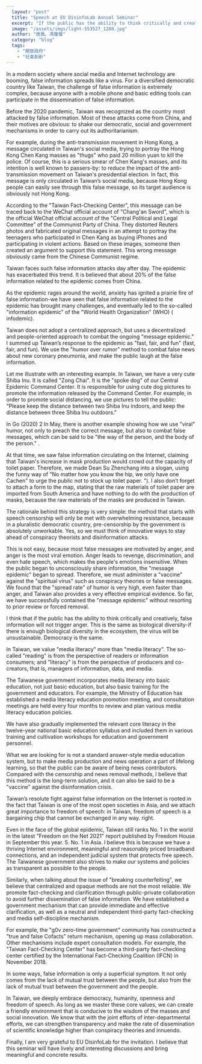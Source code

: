 ```yaml
---
  layout: "post"
  title: "Speech at EU DisinfoLab Annual Seminar"
  excerpt: "If the public has the ability to think critically and creatively, false information will not trigger anger."
  image: "/assets/imgs/light-553527_1280.jpg"
  author: "唐鳳、馮瓊儀"
  category: "blog"
  tags: 
    - "開放政府"
    - "社會創新"
---
```



In a modern society where social media and Internet technology are booming, false information spreads like a virus. For a diversified democratic country like Taiwan, the challenge of false information is extremely complex, because anyone with a mobile phone and basic editing tools can participate in the dissemination of false information. 

Before the 2020 pandemic, Taiwan was recognized as the country most attacked by false information. Most of these attacks come from China, and their motives are obvious: to shake our democratic, social and government mechanisms in order to carry out its authoritarianism. 

For example, during the anti-transmission movement in Hong Kong, a message circulated in Taiwan's social media, trying to portray the Hong Kong Chen Kang masses as "thugs" who paid 20 million yuan to kill the police. Of course, this is a serious smear of Chen Kang's masses, and its intention is well known to passers-by: to reduce the impact of the anti-transmission movement on Taiwan's presidential election. In fact, this message is only circulated in Taiwan’s social media, because Hong Kong people can easily see through this false message, so its target audience is obviously not Hong Kong. 

According to the "Taiwan Fact-Checking Center", this message can be traced back to the WeChat official account of "Chang'an Sword", which is the official WeChat official account of the "Central Political and Legal Committee" of the Communist Party of China. They distorted Reuters photos and fabricated original messages in an attempt to portray the teenagers who participated in Chen Kang as buying iPhones and participating in violent actions. Based on these images, someone then created an argument to support this statement. This wrong message obviously came from the Chinese Communist regime. 

Taiwan faces such false information attacks day after day. The epidemic has exacerbated this trend. It is believed that about 20% of the false information related to the epidemic comes from China. 

As the epidemic rages around the world, anxiety has ignited a prairie fire of false information-we have seen that false information related to the epidemic has brought many challenges, and eventually led to the so-called "information epidemic" of the "World Health Organization" (WHO) ( infodemic). 

Taiwan does not adopt a centralized approach, but uses a decentralized and people-oriented approach to combat the ongoing "message epidemic." I summed up Taiwan’s response to the epidemic as "fast, fair, and fun" (fast, fair, and fun). We use the "humor over rumor" method to combat false news about new coronary pneumonia, and make the public laugh at the false information. 

Let me illustrate with an interesting example. In Taiwan, we have a very cute Shiba Inu. It is called "Zong Chai". It is the "spoke dog" of our Central Epidemic Command Center. It is responsible for using cute dog pictures to promote the information released by the Command Center. For example, in order to promote social distancing, we use pictures to tell the public: "Please keep the distance between two Shiba Inu indoors, and keep the distance between three Shiba Inu outdoors."

In Go (2020) 2 In May, there is another example showing how we use "viral" humor, not only to preach the correct message, but also to combat false messages, which can be said to be "the way of the person, and the body of the person." . 

At that time, we saw false information circulating on the Internet, claiming that Taiwan's increase in mask production would crowd out the capacity of toilet paper. Therefore, we made Dean Su Zhenchang into a slogan, using the funny way of "No matter how you know the hip, we only have one Cachen" to urge the public not to stock up toilet paper. "). I also don’t forget to attach a form to the map, stating that the raw materials of toilet paper are imported from South America and have nothing to do with the production of masks, because the raw materials of the masks are produced in Taiwan. 

The rationale behind this strategy is very simple: the method that starts with speech censorship will only be met with overwhelming resistance, because in a pluralistic democratic country, pre-censorship by the government is absolutely unworkable. Yes, so we must think of innovative ways to stay ahead of conspiracy theorists and disinformation attacks. 

This is not easy, because most false messages are motivated by anger, and anger is the most viral emotion. Anger leads to revenge, discrimination, and even hate speech, which makes the people's emotions insensitive. When the public began to unconsciously share information, the "message epidemic" began to spread. Therefore, we must administer a "vaccine" against the "spiritual virus" such as conspiracy theories or false messages. We found that the "spread rate" of humor is very high, even faster than anger, and Taiwan also provides a very effective empirical evidence. So far, we have successfully contained the "message epidemic" without resorting to prior review or forced removal. 

I think that if the public has the ability to think critically and creatively, false information will not trigger anger. This is the same as biological diversity-if there is enough biological diversity in the ecosystem, the virus will be unsustainable. Democracy is the same. 

In Taiwan, we value "media literacy" more than "media literacy". The so-called "reading" is from the perspective of readers or information consumers; and "literacy" is from the perspective of producers and co-creators, that is, managers of information, data, and media. 

The Taiwanese government incorporates media literacy into basic education, not just basic education, but also basic training for the government and educators. For example, the Ministry of Education has established a media literacy education promotion meeting, and consultation meetings are held every four months to review and plan various media literacy education policies. 

We have also gradually implemented the relevant core literacy in the twelve-year national basic education syllabus and included them in various training and cultivation workshops for education and government personnel. 

What we are looking for is not a standard answer-style media education system, but to make media production and news operation a part of lifelong learning, so that the public can be aware of being news contributors. Compared with the censorship and news removal methods, I believe that this method is the long-term solution, and it can also be said to be a "vaccine" against the disinformation crisis. 

Taiwan’s resolute fight against false information on the Internet is rooted in the fact that Taiwan is one of the most open societies in Asia, and we attach great importance to freedom of speech: in Taiwan, freedom of speech is a bargaining chip that cannot be exchanged in any way. right. 

Even in the face of the global epidemic, Taiwan still ranks No. 1 in the world in the latest "Freedom on the Net 2021" report published by Freedom House in September this year. 5. No. 1 in Asia. I believe this is because we have a thriving Internet environment, meaningful and reasonably priced broadband connections, and an independent judicial system that protects free speech. The Taiwanese government also strives to make our systems and policies as transparent as possible to the people. 

Similarly, when talking about the issue of "breaking counterfeiting", we believe that centralized and opaque methods are not the most reliable. We promote fact-checking and clarification through public-private collaboration to avoid further dissemination of false information. We have established a government mechanism that can provide immediate and effective clarification, as well as a neutral and independent third-party fact-checking and media self-discipline mechanism. 

For example, the "g0v zero-time government" community has constructed a "true and false Cofacts" return mechanism, opening up mass collaboration. Other mechanisms include expert consultation models. For example, the "Taiwan Fact-Checking Center" has become a third-party fact-checking center certified by the International Fact-Checking Coalition (IFCN) in November 2018. 

In some ways, false information is only a superficial symptom. It not only comes from the lack of mutual trust between the people, but also from the lack of mutual trust between the government and the people. 

In Taiwan, we deeply embrace democracy, humanity, openness and freedom of speech. As long as we master these core values, we can create a friendly environment that is conducive to the wisdom of the masses and social innovation. We know that with the joint efforts of inter-departmental efforts, we can strengthen transparency and make the rate of dissemination of scientific knowledge higher than conspiracy theories and innuendo. 

Finally, I am very grateful to EU DisinfoLab for the invitation. I believe that this seminar will have lively and interesting discussions and bring meaningful and concrete results. 
